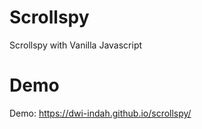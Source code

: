 # Scrollspy 
Scrollspy with Vanilla Javascript
<br/>
# Demo
Demo: https://dwi-indah.github.io/scrollspy/
